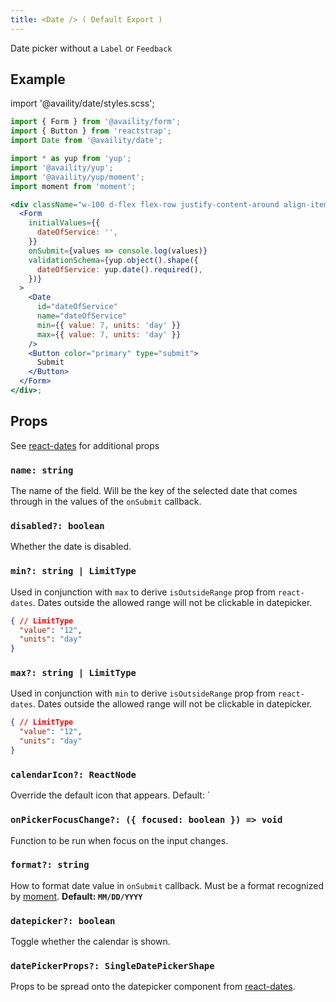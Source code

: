 ```yaml
---
title: <Date /> ( Default Export )
---
```


Date picker without a `Label` or `Feedback`

## Example

import '@availity/date/styles.scss';

```jsx live=true viewCode=true
import { Form } from '@availity/form';
import { Button } from 'reactstrap';
import Date from '@availity/date';

import * as yup from 'yup';
import '@availity/yup';
import '@availity/yup/moment';
import moment from 'moment';

<div className="w-100 d-flex flex-row justify-content-around align-items-center">
  <Form
    initialValues={{
      dateOfService: '',
    }}
    onSubmit={values => console.log(values)}
    validationSchema={yup.object().shape({
      dateOfService: yup.date().required(),
    })}
  >
    <Date
      id="dateOfService"
      name="dateOfService"
      min={{ value: 7, units: 'day' }}
      max={{ value: 7, units: 'day' }}
    />
    <Button color="primary" type="submit">
      Submit
    </Button>
  </Form>
</div>;
```

## Props

See [react-dates](https://github.com/airbnb/react-dates#singledatepicker) for additional props

### `name: string`
The name of the field. Will be the key of the selected date that comes through in the values of the `onSubmit` callback.

### `disabled?: boolean`
Whether the date is disabled.

### `min?: string | LimitType`
Used in conjunction with `max` to derive `isOutsideRange` prop from `react-dates`. Dates outside the allowed range will not be clickable in datepicker.

```json hideCopy=true
{ // LimitType
  "value": "12",
  "units": "day"
}
```

### `max?: string | LimitType`
Used in conjunction with `min` to derive `isOutsideRange` prop from `react-dates`. Dates outside the allowed range will not be clickable in datepicker.

```json hideCopy=true
{ // LimitType
  "value": "12",
  "units": "day"
}
```

### `calendarIcon?: ReactNode`
Override the default icon that appears. Default: `<Icon name="calendar" />


### `onPickerFocusChange?: ({ focused: boolean }) => void`
Function to be run when focus on the input changes.

### `format?: string`
How to format date value in `onSubmit` callback. Must be a format recognized by [moment](https://momentjs.com/docs/#/displaying/format/). **Default: `MM/DD/YYYY`**

### `datepicker?: boolean`
Toggle whether the calendar is shown.

### `datePickerProps?: SingleDatePickerShape`
Props to be spread onto the datepicker component from [react-dates](https://github.com/airbnb/react-dates#singledatepicker).